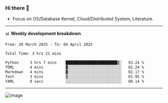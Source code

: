 ### Hi there 👋
<!-- * Daily Meditation via Leetcode/Competitive-Programming. -->
* Focus on OS/Database Kernel, Cloud/Distributed System, Literature.

-------

📊 **Weekly development breakdown**
<!--START_SECTION:waka-->

```txt
From: 28 March 2025 - To: 04 April 2025

Total Time: 3 hrs 21 mins

Python     3 hrs 7 mins    ███████████████████████▒░   93.24 %
TOML       4 mins          ▓░░░░░░░░░░░░░░░░░░░░░░░░   02.24 %
Markdown   4 mins          ▓░░░░░░░░░░░░░░░░░░░░░░░░   02.17 %
Text       3 mins          ▒░░░░░░░░░░░░░░░░░░░░░░░░   01.95 %
YAML       0 secs          ░░░░░░░░░░░░░░░░░░░░░░░░░   00.14 %
```

<!--END_SECTION:waka-->

-------

<!-- [![Leetcode Stats](https://leetcard.jacoblin.cool/hzhang413?font=Fira+Mono)](https://leetcode.com/fxrc) -->
![image](./cyberpunk-ghost-in-the-shell.gif)
<!--![image](./gis-archive.png)-->
